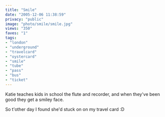 ```yaml
---
title: "Smile"
date: "2005-12-06 11:38:59"
privacy: "public"
image: "photo/smile/smile.jpg"
views: "350"
faves: "1"
tags:
- "london"
- "underground"
- "travelcard"
- "oystercard"
- "smile"
- "tube"
- "pass"
- "bus"
- "ticket"
---
```

Katie teaches kids in school the flute and recorder, and when they've been good they get a smiley face.

So t'other day I found she'd stuck on on my travel card :D
